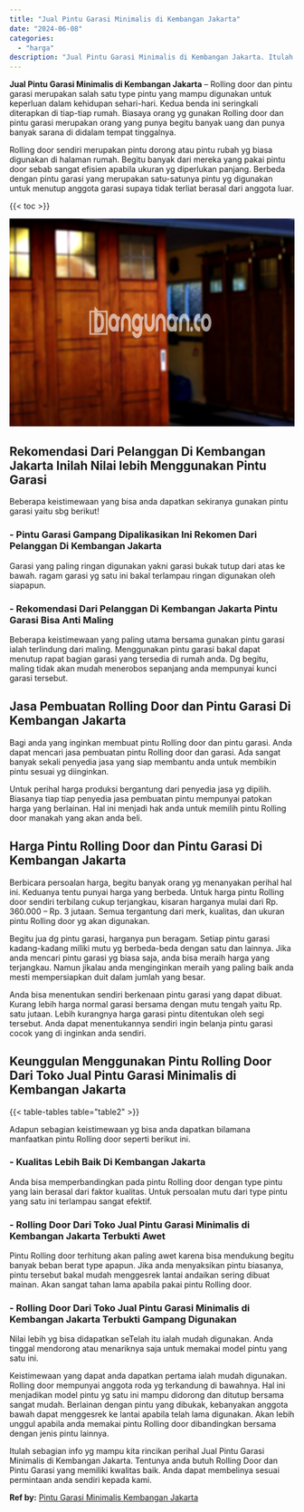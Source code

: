 ```yaml
---
title: "Jual Pintu Garasi Minimalis di Kembangan Jakarta"
date: "2024-06-08"
categories: 
  - "harga"
description: "Jual Pintu Garasi Minimalis di Kembangan Jakarta. Itulah sebagian info yg mampu kita rincikan perihal Jual Pintu Garasi Minimalis di Kembangan Jakarta. Tentu..."
---
```


**Jual Pintu Garasi Minimalis di Kembangan Jakarta** – Rolling door dan pintu garasi merupakan salah satu type pintu yang mampu digunakan untuk keperluan dalam kehidupan sehari-hari. Kedua benda ini seringkali diterapkan di tiap-tiap rumah. Biasaya orang yg gunakan Rolling door dan pintu garasi merupakan orang yang punya begitu banyak uang dan punya banyak sarana di didalam tempat tinggalnya.

Rolling door sendiri merupakan pintu dorong atau pintu rubah yg biasa digunakan di halaman rumah. Begitu banyak dari mereka yang pakai pintu door sebab sangat efisien apabila ukuran yg diperlukan panjang. Berbeda dengan pintu garasi yang merupakan satu-satunya pintu yg digunakan untuk menutup anggota garasi supaya tidak terliat berasal dari anggota luar.

{{< toc >}}

![Jual Pintu Garasi Minimalis di Kembangan Jakarta](/images/pintu-garasi-24.png)

## Rekomendasi Dari Pelanggan Di Kembangan Jakarta Inilah Nilai lebih Menggunakan Pintu Garasi

Beberapa keistimewaan yang bisa anda dapatkan sekiranya gunakan pintu garasi yaitu sbg berikut!

### \- Pintu Garasi Gampang Dipalikasikan Ini Rekomen Dari Pelanggan Di Kembangan Jakarta

Garasi yang paling ringan digunakan yakni garasi bukak tutup dari atas ke bawah. ragam garasi yg satu ini bakal terlampau ringan digunakan oleh siapapun.

### \- Rekomendasi Dari Pelanggan Di Kembangan Jakarta Pintu Garasi Bisa Anti Maling

Beberapa keistimewaan yang paling utama bersama gunakan pintu garasi ialah terlindung dari maling. Menggunakan pintu garasi bakal dapat menutup rapat bagian garasi yang tersedia di rumah anda. Dg begitu, maling tidak akan mudah menerobos sepanjang anda mempunyai kunci garasi tersebut.

## Jasa Pembuatan Rolling Door dan Pintu Garasi Di Kembangan Jakarta

Bagi anda yang inginkan membuat pintu Rolling door dan pintu garasi. Anda dapat mencari jasa pembuatan pintu Rolling door dan garasi. Ada sangat banyak sekali penyedia jasa yang siap membantu anda untuk membikin pintu sesuai yg diinginkan.

Untuk perihal harga produksi bergantung dari penyedia jasa yg dipilih. Biasanya tiap tiap penyedia jasa pembuatan pintu mempunyai patokan harga yang berlainan. Hal ini menjadi hak anda untuk memilih pintu Rolling door manakah yang akan anda beli.

## Harga Pintu Rolling Door dan Pintu Garasi Di Kembangan Jakarta

Berbicara persoalan harga, begitu banyak orang yg menanyakan perihal hal ini. Keduanya tentu punyai harga yang berbeda. Untuk harga pintu Rolling door sendiri terbilang cukup terjangkau, kisaran harganya mulai dari Rp. 360.000 – Rp. 3 jutaan. Semua tergantung dari merk, kualitas, dan ukuran pintu Rolling door yg akan digunakan.

Begitu jua dg pintu garasi, harganya pun beragam. Setiap pintu garasi kadang-kadang miliki mutu yg berbeda-beda dengan satu dan lainnya. Jika anda mencari pintu garasi yg biasa saja, anda bisa meraih harga yang terjangkau. Namun jikalau anda menginginkan meraih yang paling baik anda mesti mempersiapkan duit dalam jumlah yang besar.

Anda bisa menentukan sendiri berkenaan pintu garasi yang dapat dibuat. Kurang lebih harga normal garasi bersama dengan mutu tengah yaitu Rp. satu jutaan. Lebih kurangnya harga garasi pintu ditentukan oleh segi tersebut. Anda dapat menentukannya sendiri ingin belanja pintu garasi cocok yang di inginkan anda sendiri.

## Keunggulan Menggunakan Pintu Rolling Door Dari Toko Jual Pintu Garasi Minimalis di Kembangan Jakarta

{{< table-tables table="table2" >}}

Adapun sebagian keistimewaan yg bisa anda dapatkan bilamana manfaatkan pintu Rolling door seperti berikut ini.

### \- Kualitas Lebih Baik Di Kembangan Jakarta

Anda bisa memperbandingkan pada pintu Rolling door dengan type pintu yang lain berasal dari faktor kualitas. Untuk persoalan mutu dari type pintu yang satu ini terlampau sangat efektif.

### \- Rolling Door Dari Toko Jual Pintu Garasi Minimalis di Kembangan Jakarta Terbukti Awet

Pintu Rolling door terhitung akan paling awet karena bisa mendukung begitu banyak beban berat type apapun. Jika anda menyaksikan pintu biasanya, pintu tersebut bakal mudah menggesrek lantai andaikan sering dibuat mainan. Akan sangat tahan lama apabila pakai pintu Rolling door.

### \- Rolling Door Dari Toko Jual Pintu Garasi Minimalis di Kembangan Jakarta Terbukti Gampang Digunakan

Nilai lebih yg bisa didapatkan seTelah itu ialah mudah digunakan. Anda tinggal mendorong atau menariknya saja untuk memakai model pintu yang satu ini.

Keistimewaan yang dapat anda dapatkan pertama ialah mudah digunakan. Rolling door mempunyai anggota roda yg terkandung di bawahnya. Hal ini menjadikan model pintu yg satu ini mampu didorong dan ditutup bersama sangat mudah. Berlainan dengan pintu yang dibukak, kebanyakan anggota bawah dapat menggesrek ke lantai apabila telah lama digunakan. Akan lebih unggul apabila anda memakai pintu Rolling door dibandingkan bersama dengan jenis pintu lainnya.

Itulah sebagian info yg mampu kita rincikan perihal Jual Pintu Garasi Minimalis di Kembangan Jakarta. Tentunya anda butuh Rolling Door dan Pintu Garasi yang memiliki kwalitas baik. Anda dapat membelinya sesuai permintaan anda sendiri kepada kami.

**Ref by:** [Pintu Garasi Minimalis Kembangan Jakarta](https://id.wikipedia.org/wiki/Pintu)
